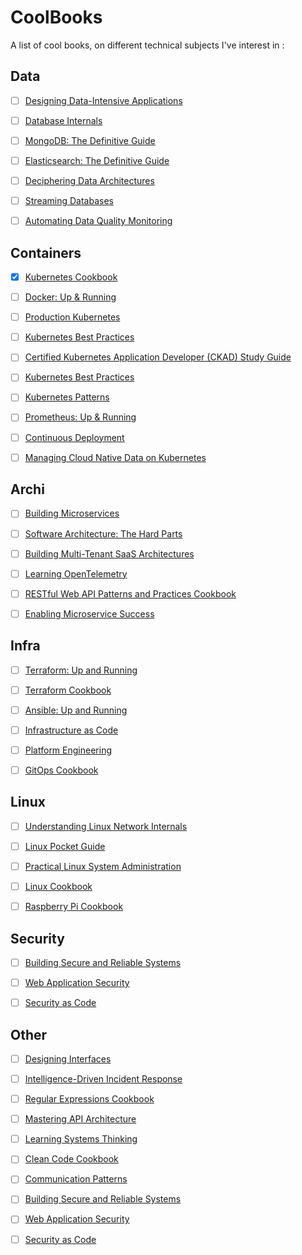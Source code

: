 # CoolBooks
A list of cool books, on different technical subjects I've interest in :

## Data

- [ ] [Designing Data-Intensive Applications](https://www.oreilly.com/library/view/designing-data-intensive-applications/9781491903063/)

- [ ] [Database Internals](https://www.oreilly.com/library/view/database-internals/9781492040330/)

- [ ] [MongoDB: The Definitive Guide](https://www.oreilly.com/library/view/mongodb-the-definitive/9781491954454/)

- [ ] [Elasticsearch: The Definitive Guide](https://www.oreilly.com/library/view/elasticsearch-the-definitive/9781449358532/)

- [ ] [Deciphering Data Architectures](https://www.oreilly.com/library/view/deciphering-data-architectures/9781098150754/)

- [ ] [Streaming Databases](https://www.oreilly.com/library/view/streaming-databases/9781098154820/)

- [ ] [Automating Data Quality Monitoring](https://www.oreilly.com/library/view/automating-data-quality/9781098145927/)



## Containers

- [x] [Kubernetes Cookbook](https://www.oreilly.com/library/view/kubernetes-cookbook-2nd/9781098142230/)

- [ ] [Docker: Up & Running](https://www.oreilly.com/library/view/docker-up/9781098131814/)

- [ ] [Production Kubernetes](https://www.oreilly.com/library/view/production-kubernetes/9781492092292/)

- [ ] [Kubernetes Best Practices](https://www.oreilly.com/library/view/kubernetes-best-practices/9781098142155/)

- [ ] [Certified Kubernetes Application Developer (CKAD) Study Guide](https://www.oreilly.com/library/view/certified-kubernetes-application/9781098152857/)

- [ ] [Kubernetes Best Practices](https://www.oreilly.com/library/view/kubernetes-best-practices/9781098142155/)

- [ ] [Kubernetes Patterns](https://www.oreilly.com/library/view/kubernetes-patterns-2nd/9781098131678/)

- [ ] [Prometheus: Up & Running](https://www.oreilly.com/library/view/prometheus-up/9781098131135/)

- [ ] [Continuous Deployment](https://www.oreilly.com/library/view/continuous-deployment/9781098146719/)

- [ ] [Managing Cloud Native Data on Kubernetes](https://www.oreilly.com/library/view/managing-cloud-native/9781098111380/)


## Archi

- [ ] [Building Microservices](https://www.oreilly.com/library/view/building-microservices-2nd/9781492034018/)

- [ ] [Software Architecture: The Hard Parts](https://www.oreilly.com/library/view/software-architecture-the/9781492086888/)

- [ ] [Building Multi-Tenant SaaS Architectures](https://www.oreilly.com/library/view/building-multi-tenant-saas/9781098140632/)

- [ ] [Learning OpenTelemetry](https://www.oreilly.com/library/view/learning-opentelemetry/9781098147174/)

- [ ] [RESTful Web API Patterns and Practices Cookbook](https://www.oreilly.com/library/view/restful-web-api/9781098106737/)

- [ ] [Enabling Microservice Success](https://www.oreilly.com/library/view/enabling-microservice-success/9781098130787/)


## Infra

- [ ] [Terraform: Up and Running](https://www.oreilly.com/library/view/terraform-up-and/9781098116736/)

- [ ] [Terraform Cookbook](https://www.oreilly.com/library/view/terraform-cookbook/9781098108458/)

- [ ] [Ansible: Up and Running](https://www.oreilly.com/library/view/ansible-up-and/9781098109141/)

- [ ] [Infrastructure as Code](https://www.oreilly.com/library/view/infrastructure-as-code/9781098114664/)

- [ ] [Platform Engineering](https://www.oreilly.com/library/view/platform-engineering/9781098153632/)

- [ ] [GitOps Cookbook](https://www.oreilly.com/library/view/gitops-cookbook/9781492097464/)


## Linux

- [ ] [Understanding Linux Network Internals](https://www.oreilly.com/library/view/understanding-linux-network/0596002556/)

- [ ] [Linux Pocket Guide](https://www.oreilly.com/library/view/linux-pocket-guide/9781098157951/)

- [ ] [Practical Linux System Administration](https://www.oreilly.com/library/view/practical-linux-system/9781098109028/)

- [ ] [Linux Cookbook](https://www.oreilly.com/library/view/linux-cookbook-2nd/9781492087151/)

- [ ] [Raspberry Pi Cookbook](https://www.oreilly.com/library/view/raspberry-pi-cookbook/9781098130916/)


## Security

- [ ] [Building Secure and Reliable Systems](https://www.oreilly.com/library/view/building-secure-and/9781492083115/)

- [ ] [Web Application Security](https://www.oreilly.com/library/view/web-application-security/9781098143923/)

- [ ] [Security as Code](https://www.oreilly.com/library/view/security-as-code/9781098127459/)


## Other

- [ ] [Designing Interfaces](https://www.oreilly.com/library/view/designing-interfaces-3rd/9781492051954/)

- [ ] [Intelligence-Driven Incident Response](https://www.oreilly.com/library/view/intelligence-driven-incident-response/9781098120672/)

- [ ] [Regular Expressions Cookbook](https://www.oreilly.com/library/view/regular-expressions-cookbook/9781449327453/)

- [ ] [Mastering API Architecture](https://www.oreilly.com/library/view/mastering-api-architecture/9781492090625/)

- [ ] [Learning Systems Thinking](https://www.oreilly.com/library/view/learning-systems-thinking/9781098151324/)

- [ ] [Clean Code Cookbook](https://www.oreilly.com/library/view/clean-code-cookbook/9781098144715/)

- [ ] [Communication Patterns](https://www.oreilly.com/library/view/communication-patterns/9781098140533/)

- [ ] [Building Secure and Reliable Systems](https://www.oreilly.com/library/view/building-secure-and/9781492083115/)

- [ ] [Web Application Security](https://www.oreilly.com/library/view/web-application-security/9781098143923/)

- [ ] [Security as Code](https://www.oreilly.com/library/view/security-as-code/9781098127459/)
